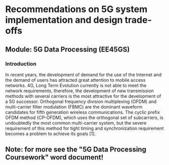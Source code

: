 # Recommendations on 5G system implementation and design trade-offs
## Module: 5G Data Processing (EE45GS)

### Introduction
In recent years, the development of demand for the use of the Internet and the demand of users has attracted great attention to mobile access networks. 4G, Long Term Evolution currently is not able to meet the network requirements, therefore, the development of new transmission methods with several carriers is the most attractive for the development of a 5G successor. Orthogonal frequency division multiplexing (OFDM) and multi-carrier filter modulation (FBMC) are the dominant waveform candidates for fifth generation wireless communications. The cyclic prefix OFDM method (CP-OFDM), which uses the orthogonal set of subcarriers, is undoubtedly the most common multi-carrier system, but the severe requirement of this method for tight timing and synchronization requirement becomes a problem to achieve its goals [1]. 

## Note: for more see the "5G Data Processing Coursework" word document!
